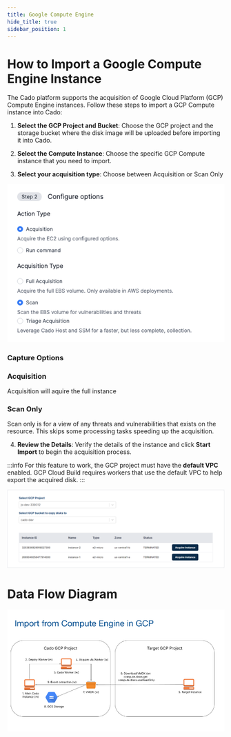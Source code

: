 ```yaml
---
title: Google Compute Engine
hide_title: true
sidebar_position: 1
---
```


# How to Import a Google Compute Engine Instance

The Cado platform supports the acquisition of Google Cloud Platform (GCP) Compute Engine instances. Follow these steps to import a GCP Compute instance into Cado:

1. **Select the GCP Project and Bucket**: Choose the GCP project and the storage bucket where the disk image will be uploaded before importing it into Cado.

2. **Select the Compute Instance**: Choose the specific GCP Compute instance that you need to import.

3. **Select your acquisition type**: Choose between Acquisition or Scan Only

![Action](/img/scanonly.png)

### Capture Options

### Acquisition
Acquisition will aquire the full instance

### Scan Only
Scan only is for a view of any threats and vulnerabilities that exists on the resource. This skips some processing tasks speeding up the acquisition.


4. **Review the Details**: Verify the details of the instance and click **Start Import** to begin the acquisition process.

:::info
For this feature to work, the GCP project must have the **default VPC** enabled. GCP Cloud Build requires workers that use the default VPC to help export the acquired disk.
:::

![GCP Compute Import](/img/gcp-compute.png)


# Data Flow Diagram

![Compute engine](/img/compute_engine_gcp.png)
